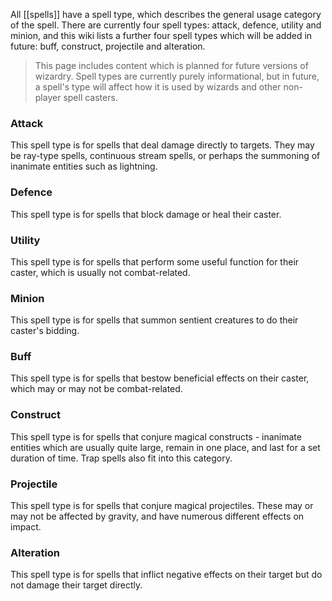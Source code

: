 All [[spells]] have a spell type, which describes the general usage category of the spell. There are currently four spell types: attack, defence, utility and minion, and this wiki lists a further four spell types which will be added in future: buff, construct, projectile and alteration.

> This page includes content which is planned for future versions of wizardry. Spell types are currently purely informational, but in future, a spell's type will affect how it is used by wizards and other non-player spell casters.

### Attack
This spell type is for spells that deal damage directly to targets. They may be ray-type spells, continuous stream spells, or perhaps the summoning of inanimate entities such as lightning.

### Defence
This spell type is for spells that block damage or heal their caster.

### Utility
This spell type is for spells that perform some useful function for their caster, which is usually not combat-related.

### Minion
This spell type is for spells that summon sentient creatures to do their caster's bidding.

### Buff
This spell type is for spells that bestow beneficial effects on their caster, which may or may not be combat-related.

### Construct
This spell type is for spells that conjure magical constructs - inanimate entities which are usually quite large, remain in one place, and last for a set duration of time. Trap spells also fit into this category.

### Projectile
This spell type is for spells that conjure magical projectiles. These may or may not be affected by gravity, and have numerous different effects on impact.

### Alteration
This spell type is for spells that inflict negative effects on their target but do not damage their target directly.